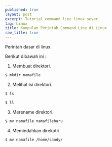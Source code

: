 ```yaml
---
published: true
layout: post
excerpt: Tutorial command line linux sever
tag: Linux
title: Kumpulan Perintah Command Line di Linux
raw_title: true
---
```

Perintah dasar di linux.

Berikut dibawah ini :

1. Membuat direktori.
```sh
$ mkdir namafile
```
2. Melihat isi direktori.
```sh
$ ls
```
```sh
$ ll
```
3. Merename direktori.
```sh
$ mv namafile namafilebaru
```
4. Memindahkan direkotri.
```sh
$ mv namafile /home/sandy/
```
